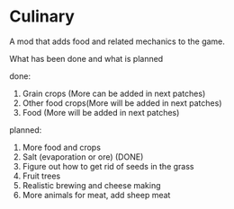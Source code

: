 # Culinary
A mod that adds food and related mechanics to the game.

What has been done and what is planned

done:
1. Grain crops (More can be added in next patches)
2. Other food crops(More will be added in next patches)
3. Food (More will be added in next patches)

planned:
1. More food and crops
2. Salt (evaporation or ore) (DONE)
3. Figure out how to get rid of seeds in the grass
4. Fruit trees
5. Realistic brewing and cheese making
6. More animals for meat, add sheep meat

